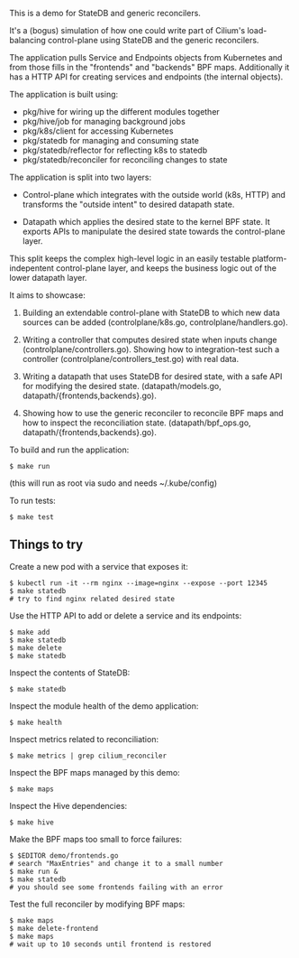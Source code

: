 This is a demo for StateDB and generic reconcilers.

It's a (bogus) simulation of how one could write part of Cilium's
load-balancing control-plane using StateDB and the generic reconcilers.

The application pulls Service and Endpoints objects from Kubernetes
and from those fills in the "frontends" and "backends" BPF maps.
Additionally it has a HTTP API for creating services and endpoints (the
internal objects).

The application is built using:

* pkg/hive for wiring up the different modules together
* pkg/hive/job for managing background jobs
* pkg/k8s/client for accessing Kubernetes
* pkg/statedb for managing and consuming state
* pkg/statedb/reflector for reflecting k8s to statedb
* pkg/statedb/reconciler for reconciling changes to state

The application is split into two layers:

* Control-plane which integrates with the outside world (k8s, HTTP)
  and transforms the "outside intent" to desired datapath state.

* Datapath which applies the desired state to the kernel BPF state.
  It exports APIs to manipulate the desired state towards the control-plane
  layer.

This split keeps the complex high-level logic in an easily testable
platform-indepentent control-plane layer, and keeps the business logic
out of the lower datapath layer.

It aims to showcase:

1) Building an extendable control-plane with StateDB to which new data sources
   can be added (controlplane/k8s.go, controlplane/handlers.go).

2) Writing a controller that computes desired state when inputs change
   (controlplane/controllers.go). Showing how to integration-test such
   a controller (controlplane/controllers_test.go) with real data. 

3) Writing a datapath that uses StateDB for desired state, with a safe API
   for modifying the desired state.
   (datapath/models.go, datapath/{frontends,backends}.go).

4) Showing how to use the generic reconciler to reconcile BPF maps and how
   to inspect the reconciliation state.
   (datapath/bpf_ops.go, datapath/{frontends,backends}.go).

To build and run the application:

    $ make run

(this will run as root via sudo and needs ~/.kube/config)

To run tests:

    $ make test

Things to try
-------------

Create a new pod with a service that exposes it:

    $ kubectl run -it --rm nginx --image=nginx --expose --port 12345
    $ make statedb
    # try to find nginx related desired state

Use the HTTP API to add or delete a service and its endpoints:

    $ make add
    $ make statedb
    $ make delete
    $ make statedb
 
Inspect the contents of StateDB:

    $ make statedb

Inspect the module health of the demo application:

    $ make health

Inspect metrics related to reconciliation:

    $ make metrics | grep cilium_reconciler

Inspect the BPF maps managed by this demo:

    $ make maps

Inspect the Hive dependencies:

    $ make hive

Make the BPF maps too small to force failures:

    $ $EDITOR demo/frontends.go
    # search "MaxEntries" and change it to a small number
    $ make run &
    $ make statedb
    # you should see some frontends failing with an error

Test the full reconciler by modifying BPF maps:

    $ make maps
    $ make delete-frontend
    $ make maps
    # wait up to 10 seconds until frontend is restored

